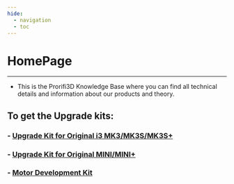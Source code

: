 ```yaml
---
hide:
  - navigation
  - toc
---
```

# HomePage
-------------------------------------

- This is the Prorifi3D Knowledge Base where you can find all technical details and information about our products and theory.

## To get the Upgrade kits:

### - [Upgrade Kit for Original i3 MK3/MK3S/MK3S+](https://prorifi3d.com/collections/upgrade-kit/products/kit)

### - [Upgrade Kit for Original MINI/MINI+](https://prorifi3d.com/collections/upgrade-kit/products/mini)

### - [Motor Development Kit](https://prorifi3d.com/collections/upgrade-kit/products/prorifi3d-motor-development-kit)


